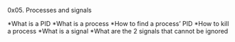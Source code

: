 0x05. Processes and signals

*What is a PID
*What is a process
*How to find a process’ PID
*How to kill a process
*What is a signal
*What are the 2 signals that cannot be ignored
